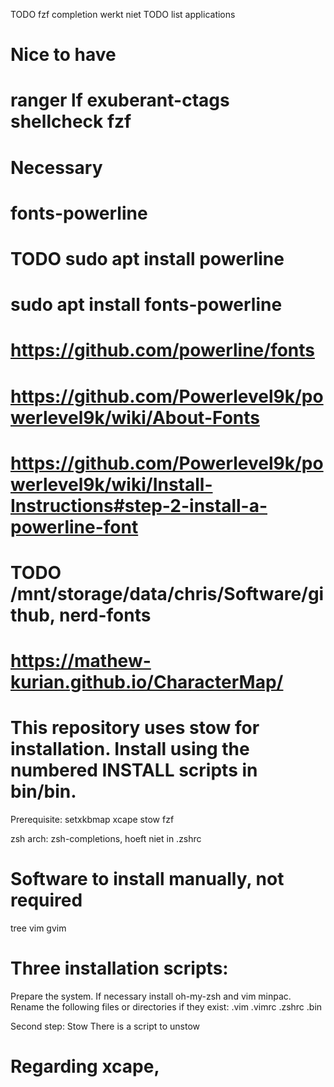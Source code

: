 TODO fzf completion werkt niet
TODO list applications 
# Nice to have
# ranger lf exuberant-ctags shellcheck fzf

# Necessary 
# fonts-powerline 
# TODO sudo apt install powerline 
# sudo apt install fonts-powerline
# https://github.com/powerline/fonts
# https://github.com/Powerlevel9k/powerlevel9k/wiki/About-Fonts
# https://github.com/Powerlevel9k/powerlevel9k/wiki/Install-Instructions#step-2-install-a-powerline-font
# TODO /mnt/storage/data/chris/Software/github, nerd-fonts
# https://mathew-kurian.github.io/CharacterMap/

# This repository uses stow for installation. Install using the numbered INSTALL scripts in bin/bin.
Prerequisite:
setxkbmap
xcape
stow
fzf

zsh
arch: zsh-completions, hoeft niet in .zshrc
# Software to install manually, not required
tree
vim
gvim

# Three installation scripts:
Prepare the system. If necessary install oh-my-zsh and vim minpac. Rename the following files or directories if they exist:
.vim
.vimrc
.zshrc
.bin

Second step: Stow
There is a script to unstow

# Regarding xcape,



